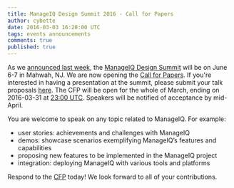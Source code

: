```yaml
---
title: ManageIQ Design Summit 2016 - Call for Papers
author: cybette
date: 2016-03-03 16:20:00 UTC
tags: events announcements
comments: true
published: true
---
```


As we [announced last week](http://manageiq.org/blog/2016/02/announcing-manageiq-design-summit-june-6-7-2016-save-the-date/), the [ManageIQ Design Summit](http://miqsummit2016.eventbrite.com/) will be on June 6-7 in Mahwah, NJ. We are now opening the [Call for Papers](https://www.papercall.io/miqsummit2016). If you're interested in having a presentation at the summit, please submit your talk proposals [here](https://www.papercall.io/miqsummit2016). The CFP will be open for the whole of March, ending on 2016-03-31 at [23:00 UTC](http://www.timeanddate.com/worldclock/fixedtime.html?msg=CFP+close+for+ManageIQ+Design+Summit+2016&iso=20160331T23). Speakers will be notified of acceptance by mid-April.

You are welcome to speak on any topic related to ManageIQ. For example:

* user stories: achievements and challenges with ManageIQ
* demos: showcase scenarios exemplifying ManageIQ’s features and capabilities
* proposing new features to be implemented in the ManageIQ project
* integration: deploying ManageIQ with various tools and platforms

Respond to the [CFP](https://www.papercall.io/miqsummit2016) today! We look forward to all of your contributions.
